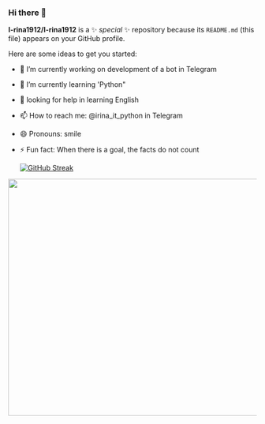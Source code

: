 ### Hi there 👋

**I-rina1912/I-rina1912** is a ✨ _special_ ✨ repository because its `README.md` (this file) appears on your GitHub profile.

Here are some ideas to get you started:

- 🔭 I’m currently working on development of a bot in Telegram
- 🌱 I’m currently learning 'Python"
- 🤔 looking for help in learning English
- 📫 How to reach me: @irina_it_python in Telegram
- 😄 Pronouns: smile 
- ⚡ Fun fact: When there is a goal, the facts do not count


  [![GitHub Streak](https://github-readme-streak-stats.herokuapp.com?user=I-rina1912&theme=tokyonight&border_radius=10&locale=ru&date_format=j%20M%5B%20Y%5D)](https://git.io/streak-stats)
  
  
<div align="left">
  <img src="https://images.pexels.com/photos/577585/pexels-photo-577585.jpeg" width="640" height="480"/>
</div>
